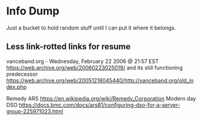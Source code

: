 # Info Dump

Just a bucket to hold random stuff until I can put it where it belongs.

## Less link-rotted links for resume
vanceband.org - Wednesday, February 22 2006 @ 21:57 EST
https://web.archive.org/web/20060223025019/
and its still functioning predecessor
https://web.archive.org/web/20051218045440/http://vanceband.org/old_index.php

Remedy ARS
https://en.wikipedia.org/wiki/Remedy_Corporation
Modern day DSO
https://docs.bmc.com/docs/ars81/configuring-dso-for-a-server-group-225971023.html


